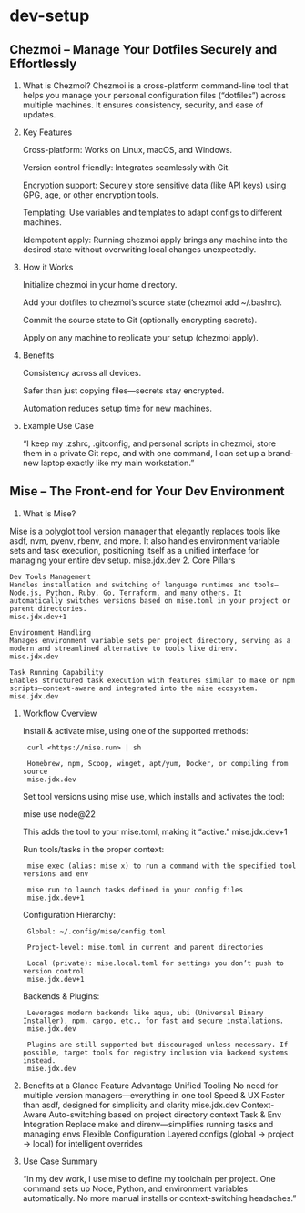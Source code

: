 # dev-setup

  ## Chezmoi – Manage Your Dotfiles Securely and Effortlessly 
  1. What is Chezmoi? Chezmoi is a cross-platform command-line tool that helps you manage your personal configuration files (“dotfiles”) across multiple machines. It ensures consistency, security, and ease of updates.
  2. Key Features
      
      Cross-platform: Works on Linux, macOS, and Windows.
      
      Version control friendly: Integrates seamlessly with Git.
      
      Encryption support: Securely store sensitive data (like API keys) using GPG, age, or other encryption tools.
      
      Templating: Use variables and templates to adapt configs to different machines.
      
      Idempotent apply: Running chezmoi apply brings any machine into the desired state without overwriting local changes unexpectedly.
      
  3. How it Works
      
      Initialize chezmoi in your home directory.
      
      Add your dotfiles to chezmoi’s source state (chezmoi add ~/.bashrc).
      
      Commit the source state to Git (optionally encrypting secrets).
      
      Apply on any machine to replicate your setup (chezmoi apply).
      
  4. Benefits
      
      Consistency across all devices.
      
      Safer than just copying files—secrets stay encrypted.
      
      Automation reduces setup time for new machines.
      
  5. Example Use Case
      
      “I keep my .zshrc, .gitconfig, and personal scripts in chezmoi, store them in a private Git repo, and with one command, I can set up a brand-new laptop exactly like my main workstation.”

  ## Mise – The Front-end for Your Dev Environment
  

1. What Is Mise?

Mise is a polyglot tool version manager that elegantly replaces tools like asdf, nvm, pyenv, rbenv, and more. It also handles environment variable sets and task execution, positioning itself as a unified interface for managing your entire dev setup.
mise.jdx.dev
2. Core Pillars

```
Dev Tools Management
Handles installation and switching of language runtimes and tools—Node.js, Python, Ruby, Go, Terraform, and many others. It automatically switches versions based on mise.toml in your project or parent directories.
mise.jdx.dev+1

Environment Handling
Manages environment variable sets per project directory, serving as a modern and streamlined alternative to tools like direnv.
mise.jdx.dev

Task Running Capability
Enables structured task execution with features similar to make or npm scripts—context-aware and integrated into the mise ecosystem.
mise.jdx.dev

```

1. Workflow Overview
    
    Install & activate mise, using one of the supported methods:
    
    ```
     curl <https://mise.run> | sh
    
     Homebrew, npm, Scoop, winget, apt/yum, Docker, or compiling from source
     mise.jdx.dev
    
    ```
    
    Set tool versions using mise use, which installs and activates the tool:
    
    mise use node@22
    
    This adds the tool to your mise.toml, making it “active.”
    mise.jdx.dev+1
    
    Run tools/tasks in the proper context:
    
    ```
     mise exec (alias: mise x) to run a command with the specified tool versions and env
    
     mise run to launch tasks defined in your config files
     mise.jdx.dev+1
    
    ```
    
    Configuration Hierarchy:
    
    ```
     Global: ~/.config/mise/config.toml
    
     Project-level: mise.toml in current and parent directories
    
     Local (private): mise.local.toml for settings you don’t push to version control
     mise.jdx.dev+1
    
    ```
    
    Backends & Plugins:
    
    ```
     Leverages modern backends like aqua, ubi (Universal Binary Installer), npm, cargo, etc., for fast and secure installations.
     mise.jdx.dev
    
     Plugins are still supported but discouraged unless necessary. If possible, target tools for registry inclusion via backend systems instead.
     mise.jdx.dev
    
    ```
    
2. Benefits at a Glance
Feature	Advantage
Unified Tooling	No need for multiple version managers—everything in one tool
Speed & UX	Faster than asdf, designed for simplicity and clarity
mise.jdx.dev
Context-Aware	Auto-switching based on project directory context
Task & Env Integration	Replace make and direnv—simplifies running tasks and managing envs
Flexible Configuration	Layered configs (global → project → local) for intelligent overrides
3. Use Case Summary
    
    “In my dev work, I use mise to define my toolchain per project. One command sets up Node, Python, and environment variables automatically. No more manual installs or context-switching headaches.”
  
